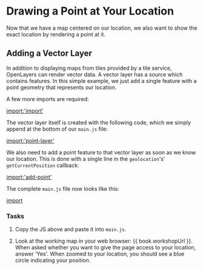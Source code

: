 # Drawing a Point at Your Location

Now that we have a map centered on our location, we also want to show the exact location by rendering a point at it.

## Adding a Vector Layer

In addition to displaying maps from tiles provided by a tile service, OpenLayers can render vector data. A vector layer has a source which contains features. In this simple example, we just add a single feature with a point geometry that represents our location.

A few more imports are required:

[import:'import'](../../../src/en/examples/basics/point-feature.js)

The vector layer itself is created with the following code, which we simply append at the bottom of our `main.js` file:

[import:'point-layer'](../../../src/en/examples/basics/point-feature.js)

We also need to add a point feature to that vector layer as soon as we know our location. This is done with a single line in the `geolocation`'s' `getCurrentPosition` callback:

[import:'add-point'](../../../src/en/examples/basics/point-feature.js)

The complete `main.js` file now looks like this:

[import](../../../src/en/examples/basics/point-feature.js)

### Tasks

1.  Copy the JS above and paste it into `main.js`.

1.  Look at the working map in your web browser: {{ book.workshopUrl }}. When asked whether you want to give the page access to your location, answer 'Yes'. When zoomed to your location, you should see a blue circle indicating your position.
